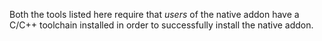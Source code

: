 
Both the tools listed here require that *users* of the native
addon have a C/C++ toolchain installed in order to successfully install
the native addon.

